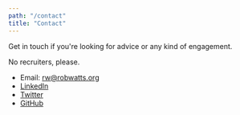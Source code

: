 ```yaml
---
path: "/contact"
title: "Contact"
---
```


Get in touch if you're looking for advice or any kind of engagement.

No recruiters, please.

- Email: [rw@robwatts.org](mailto:rw@robwatts.org)
- [LinkedIn](https://www.linkedin.com/in/robertjoelwatts/)
- [Twitter](https://twitter.com/rwatts_)
- [GitHub](http://github.com/robertwatts)

